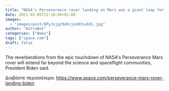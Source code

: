 ```yaml
---
title: "NASA's Perseverance rover landing on Mars was a giant leap for America, President Biden says"
date: 2021-03-05T22:10:56+01:00
images:
  - "images/post/8PyJxjgz9ahcjonD3subXL.jpg"
author: "AstroBot"
categories: ["News"]
tags: ["space.com"]
draft: false
---
```


The reverberations from the epic touchdown of NASA's Perseverance Mars rover will extend far beyond the science and spaceflight communities, President Biden said. 

Διαβάστε περισσότερα: https://www.space.com/perseverance-mars-rover-landing-biden
